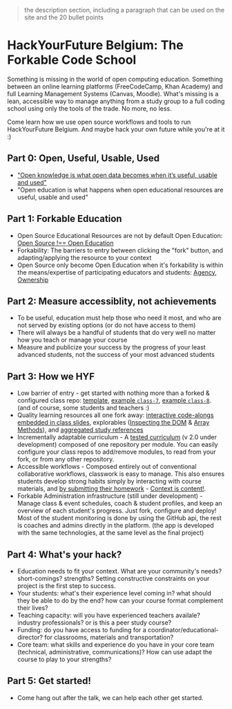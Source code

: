 > the description section, including a paragraph that can be used on the site and the 20 bullet points

# HackYourFuture Belgium: The Forkable Code School

Something is missing in the world of open computing education.  Something between an online learning platforms (FreeCodeCamp, Khan Academy) and full Learning Management Systems (Canvas, Moodle).  What's missing is a lean, accessible way to manage anything from a study group to a full coding school using only the tools of the trade. No more, no less.

Come learn how we use open source workflows and tools to run HackYourFuture Belgium.  And maybe hack your own future while you're at it :)

## Part 0: Open, Useful, Usable, Used

* ["Open knowledge is what open data becomes when it’s useful, usable and used"](https://okfn.org/opendata/)
* "Open education is what happens when open educational resources are useful, usable and used"

## Part 1: Forkable Education

* Open Source Educational Resources are not by default Open Education: [Open Source !== Open Education](https://github.com/janke-learning/fosdem-2019/blob/master/5-open-source-open-education.md)
* Forkability:  The barriers to entry between clicking the "fork" button, and adapting/applying the resource to your context
* Open Source only become Open Education when it's forkability is within the means/expertise of participating educators and students: [Agency](https://github.com/janke-learning/fosdem-2019#agency), [Ownership](https://github.com/janke-learning/fosdem-2019#ownership)

## Part 2: Measure accessiblity, not achievements

* To be useful, education must help those who need it most, and who are not served by existing options (or do not have access to them)
* There will always be a handful of students that do very well no matter how you teach or manage your course
* Measure and publicize your success by the progress of your least advanced students, not the success of your most advanced students

## Part 3: How we HYF

* Low barrier of entry - get started with nothing more than a forked & configured class repo: [template](https://github.com/HackYourFutureBelgium/class-repo-template), [example `class-7`](https://github.com/HackYourFutureBelgium/class-7), [example `class-8`](https://github.com/HackYourFutureBelgium/class-8). (and of course, some students and teachers :)
* Quality learning resources all one fork away: [interactive code-alongs embedded in class slides](https://hackyourfuture.be/incremental-development/week-1), explorables ([Inspecting the DOM](https://hackyourfuture.be/inspecting-the-dom) & [Array Methods](https://hackyourfuture.be/array-methods)), and [aggregated study references](https://awesome.hackyourfuture.be)
* Incrementally adaptable curriculum - A [tested curriculum](https://curriculum.hackyourfuture.be) (v 2.0 under development) composed of one repository per module.  You can easily configure your class repos to add/remove modules, to read from your fork, or from any other repository.
* Accessible workflows - Composed entirely out of conventional collaborative workflows, classwork is easy to manage. This also ensures students develop strong habits simply by interacting with course materials, and [by submitting their homework](https://github.com/hackyourfuturebelgium/homework-submission) - [Context is content!](https://github.com/janke-learning/fosdem-2019/blob/master/3-context-is-content.md).
* Forkable Administration infrastructure (still under development) - Manage class & event schedules, coach & student profiles, and keep an overview of each student's progress. Just fork, configure and deploy!  Most of the student monitoring is done by using the GitHub api, the rest is coaches and admins directly in the platform. (the app is developed with the same technologies, at the same level as the final project)

## Part 4: What's your hack?

* Education needs to fit your context.  What are your community's needs? short-comings? strengths? Setting constructive constraints on your project is the first step to success.
* Your students: what's their experience level coming in? what should they be able to do by the end? how can your course format complement their lives?
* Teaching capacity: will you have experienced teachers availale? industry professionals? or is this a peer study course?
* Funding: do you have access to funding for a coordinator/educational-director? for classrooms, materials and transportation?
* Core team: what skills and experience do you have in your core team (technical, administrative, communications)? How can use adapt the course to play to your strengths?

## Part 5: Get started!

* Come hang out after the talk, we can help each other get started.
